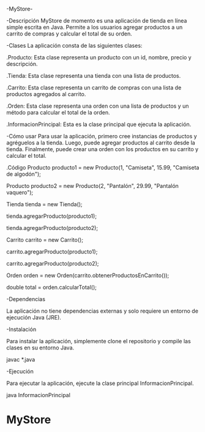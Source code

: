 -MyStore-

-Descripción
MyStore de momento es una aplicación de tienda en línea simple escrita en Java. Permite a los usuarios agregar
productos a un carrito de compras y calcular el total de su orden.

-Clases
La aplicación consta de las siguientes clases:

.Producto: Esta clase representa un producto con un id, nombre, precio y descripción.

.Tienda: Esta clase representa una tienda con una lista de productos.

.Carrito: Esta clase representa un carrito de compras con una lista de productos agregados al carrito.

.Orden: Esta clase representa una orden con una lista de productos y un método para calcular el total de la orden.

.InformacionPrincipal: Esta es la clase principal que ejecuta la aplicación.

-Cómo usar
Para usar la aplicación, primero cree instancias de productos y agréguelos a la tienda. Luego, puede agregar
productos al carrito desde la tienda. Finalmente, puede crear una orden con los productos en su carrito y calcular el total.

.Código
Producto producto1 = new Producto(1, "Camiseta", 15.99, "Camiseta de algodón");

Producto producto2 = new Producto(2, "Pantalón", 29.99, "Pantalón vaquero");

Tienda tienda = new Tienda();

tienda.agregarProducto(producto1);

tienda.agregarProducto(producto2);

Carrito carrito = new Carrito();

carrito.agregarProducto(producto1);

carrito.agregarProducto(producto2);

Orden orden = new Orden(carrito.obtenerProductosEnCarrito());

double total = orden.calcularTotal();

-Dependencias

La aplicación no tiene dependencias externas y solo requiere un entorno de ejecución Java (JRE).

-Instalación

Para instalar la aplicación, simplemente clone el repositorio y compile las clases en su entorno Java.

javac *.java

-Ejecución

Para ejecutar la aplicación, ejecute la clase principal InformacionPrincipal.

java InformacionPrincipal


# MyStore

